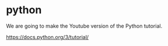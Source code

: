# python

We are going to make the Youtube version of the Python tutorial.

https://docs.python.org/3/tutorial/

